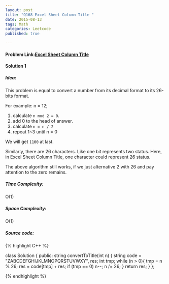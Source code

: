 ```yaml
---
layout: post
title: "Q168 Excel Sheet Column Title "
date: 2015-08-13
tags: Math
categories: Leetcode
published: true

---
```

#### Problem Link:[Excel Sheet Column Title ](https://leetcode.com/problems/excel-sheet-column-title/) 

#### Solution 1 

##### Idea:

This problem is equal to convert a number from its decimal format to its 26-bits format. 

For example: n = 12;

1. calculate `n mod 2 = 0`.
2. add 0 to the head of answer.
3. calculate `n = n / 2 `
4. repeat 1~3 until n = 0

We will get `1100` at last.

Similarly, there are 26 characters. Like one bit represents two status. Here, in Excel Sheet Column Title, one character could represent 26 status.

The above algorithm still works, if we just alternative 2 with 26 and pay attention to the zero remains.  


##### Time Complexity:

O(1)

##### Space Complexity:

O(1)

##### Source code:
{% highlight C++ %}

class Solution {
public:
    string convertToTitle(int n) {
        string code = "ZABCDEFGHIJKLMNOPQRSTUVWXY", res;
        int tmp;
        while (n > 0){
            tmp = n % 26;
            res = code[tmp] + res;
            if (tmp == 0)
                n--;
            n /= 26;
        }
        return res;
    }
};

{% endhighlight %}


